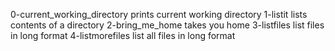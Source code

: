 0-current_working_directory prints current working directory
1-listit lists contents of a directory
2-bring_me_home takes you home
3-listfiles list files in long format
4-listmorefiles list all files in long format
